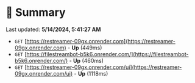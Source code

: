 # 📖 Summary
Last updated: **5/14/2024, 5:41:27 AM**

- `GET` [https://restreamer-09gx.onrender.com](https://restreamer-09gx.onrender.com) - **Up** (449ms)
- `GET` [https://filestreambot-b5k6.onrender.com/](https://filestreambot-b5k6.onrender.com/) - **Up** (460ms)
- `GET` [https://restreamer-09gx.onrender.com/ui](https://restreamer-09gx.onrender.com/ui) - **Up** (1118ms)
